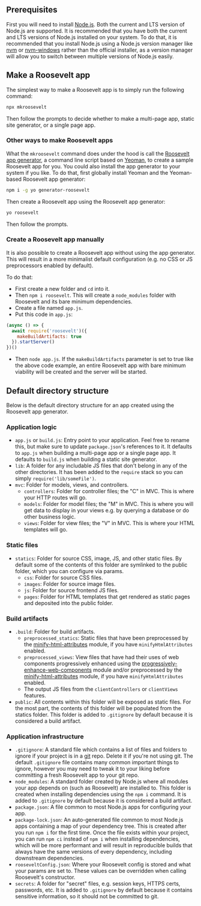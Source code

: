 ## Prerequisites

First you will need to install [Node.js](http://nodejs.org). Both the current and LTS version of Node.js are supported. It is recommended that you have both the current and LTS versions of Node.js installed on your system. To do that, it is recommended that you install Node.js using a Node.js version manager like [nvm](https://github.com/creationix/nvm) or [nvm-windows](https://github.com/coreybutler/nvm-windows) rather than the official installer, as a version manager will allow you to switch between multiple versions of Node.js easily.

## Make a Roosevelt app

The simplest way to make a Roosevelt app is to simply run the following command:

```bash
npx mkroosevelt
```

Then follow the prompts to decide whether to make a multi-page app, static site generator, or a single page app.

### Other ways to make Roosevelt apps

What the `mkroosevelt` command does under the hood is call the [Roosevelt app generator](https://github.com/rooseveltframework/generator-roosevelt), a command line script based on [Yeoman](http://yeoman.io), to create a sample Roosevelt app for you. You could also install the app generator to your system if you like. To do that, first globally install Yeoman and the Yeoman-based Roosevelt app generator:

```bash
npm i -g yo generator-roosevelt
```

Then create a Roosevelt app using the Roosevelt app generator:

```bash
yo roosevelt
```

Then follow the prompts.

### Create a Roosevelt app manually

It is also possible to create a Roosevelt app without using the app generator. This will result in a more minimalist default configuration (e.g. no CSS or JS preprocessors enabled by default).

To do that:

- First create a new folder and `cd` into it.
- Then `npm i roosevelt`. This will create a `node_modules` folder with Roosevelt and its bare minimum dependencies.
- Create a file named `app.js`.
- Put this code in `app.js`:
```javascript
(async () => {
  await require('roosevelt')({
    makeBuildArtifacts: true
  }).startServer()
})()
```

- Then `node app.js`. If the `makeBuildArtifacts` parameter is set to true like the above code example, an entire Roosevelt app with bare minimum viability will be created and the server will be started.

## Default directory structure

Below is the default directory structure for an app created using the Roosevelt app generator.

### Application logic

- `app.js` or `build.js`: Entry point to your application. Feel free to rename this, but make sure to update `package.json`'s references to it. It defaults to `app.js` when building a multi-page app or a single page app. It defaults to `build.js` when building a static site generator.
- `lib`: A folder for any includable JS files that don't belong in any of the other directories. It has been added to the `require` stack so you can simply `require('lib/someFile')`.
- `mvc`: Folder for models, views, and controllers.
  - `controllers`: Folder for controller files; the "C" in MVC. This is where your HTTP routes will go.
  - `models`: Folder for model files; the "M" in MVC. This is where you will get data to display in your views e.g. by querying a database or do other business logic.
  - `views`: Folder for view files; the "V" in MVC. This is where your HTML templates will go.

### Static files

- `statics`: Folder for source CSS, image, JS, and other static files. By default some of the contents of this folder are symlinked to the public folder, which you can configure via params.
  - `css`: Folder for source CSS files.
  - `images`: Folder for source image files.
  - `js`: Folder for source frontend JS files.
  - `pages`: Folder for HTML templates that get rendered as static pages and deposited into the public folder.

### Build artifacts

- `.build`: Folder for build artifacts.
  - `preprocessed_statics`: Static files that have been preprocessed by the [minify-html-attributes](https://rooseveltframework.org/docs/minify-html-attributes) module, if you have `minifyHtmlAttributes` enabled.
  - `preprocessed_views`: View files that have had their uses of web components progressively enhanced using the [progressively-enhance-web-components](https://rooseveltframework.org/docs/progressively-enhance-web-components) module and/or preprocessed by the [minify-html-attributes](https://rooseveltframework.org/docs/minify-html-attributes) module, if you have `minifyHtmlAttributes` enabled.
  - The output JS files from the `clientControllers` or `clientViews` features.
- `public`: All contents within this folder will be exposed as static files. For the most part, the contents of this folder will be populated from the statics folder. This folder is added to `.gitignore` by default because it is considered a build artifact.

### Application infrastructure

- `.gitignore`: A standard file which contains a list of files and folders to ignore if your project is in a [git](https://git-scm.com/) repo. Delete it if you're not using git. The default `.gitignore` file contains many common important things to ignore, however you may need to tweak it to your liking before committing a fresh Roosevelt app to your git repo.
- `node_modules`: A standard folder created by Node.js where all modules your app depends on (such as Roosevelt) are installed to. This folder is created when installing dependencies using the `npm i` command. It is added to `.gitignore` by default because it is considered a build artifact.
- `package.json`: A file common to most Node.js apps for configuring your app.
- `package-lock.json`: An auto-generated file common to most Node.js apps containing a map of your dependency tree. This is created after you run `npm i` for the first time. Once the file exists within your project, you can run `npm ci` instead of `npm i` when installing dependencies, which will be more performant and will result in reproducible builds that always have the same versions of every dependency, including downstream dependencies.
- `rooseveltConfig.json`: Where your Roosevelt config is stored and what your params are set to. These values can be overridden when calling Roosevelt's constructor.
- `secrets`: A folder for "secret" files, e.g. session keys, HTTPS certs, passwords, etc. It is added to `.gitignore` by default because it contains sensitive information, so it should not be committed to git.
